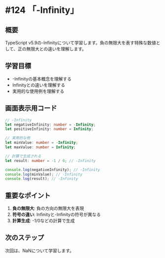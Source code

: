 # #124 「-Infinity」

## 概要
TypeScript v5.9の-Infinityについて学習します。負の無限大を表す特殊な数値として、正の無限大との違いを理解します。

## 学習目標
- -Infinityの基本概念を理解する
- Infinityとの違いを理解する
- 実用的な使用例を理解する

## 画面表示用コード

```typescript
// -Infinity
let negativeInfinity: number = -Infinity;
let positiveInfinity: number = Infinity;

// 実用的な例
let minValue: number = -Infinity;
let maxValue: number = Infinity;

// 計算で生成される
let result: number = -1 / 0; // -Infinity

console.log(negativeInfinity); // -Infinity
console.log(minValue); // -Infinity
console.log(result); // -Infinity
```

## 重要なポイント
1. **負の無限大**: 負の方向の無限大を表現
2. **符号の違い**: Infinityと-Infinityの符号が異なる
3. **計算生成**: -1/0などの計算で生成

## 次のステップ
次回は、NaNについて学習します。